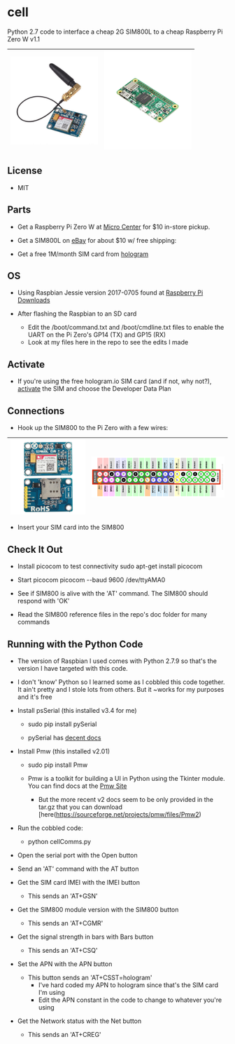 <link href="style.css" type="text/css" rel="stylesheet"></link>

# cell
Python 2.7 code to interface a cheap 2G SIM800L to a cheap Raspberry Pi Zero W v1.1

| <a href="https://www.ebay.com/sch/i.html?_nkw=sim800+gprs+gsm+module+board+l+shape"><img src="https://github.com/lizard43/cell/blob/master/images/SIM800L.jpg" width="200" /></a> | <a href="http://microcenter.com/product/475267/Zero_W"><img src="https://github.com/lizard43/cell/blob/master/images/raspberry-pizero.png" width="200" /></a> |
|-|-|

## License
- MIT

## Parts

- Get a Raspberry Pi Zero W at [Micro Center](http://microcenter.com/product/475267/Zero_W) for $10 in-store pickup.

- Get a SIM800L on [eBay](https://www.ebay.com/sch/i.html?_nkw=sim800+gprs+gsm+module+board+l+shape) for about $10 w/ free shipping:

- Get a free 1M/month SIM card from [hologram](https://hologram.io/devplan)

## OS

- Using Raspbian Jessie version 2017-0705 found at [Raspberry Pi Downloads](https://www.raspberrypi.org/downloads/raspbian)

- After flashing the Raspbian to an SD card
	- Edit the /boot/command.txt and /boot/cmdline.txt files to enable the UART on the Pi Zero's GP14 (TX) and GP15 (RX)
	- Look at my files here in the repo to see the edits I made

## Activate
- If you're using the free hologram.io SIM card (and if not, why not?), [activate](https://dashboard.hologram.io/activate) the SIM and choose the Developer Data Plan

## Connections

- Hook up the SIM800 to the Pi Zero with a few wires:

| <img src="https://github.com/lizard43/cell/blob/master/images/SIM800L.sides.jpg" width="450" /> |  <img src="https://github.com/lizard43/cell/blob/master/images/Raspberry-Pi-GPIO.2.png" width="800" />  |
|-|-|


- Insert your SIM card into the SIM800

## Check It Out

- Install picocom to test connectivity
	sudo apt-get install picocom

- Start picocom
	picocom --baud 9600 /dev/ttyAMA0

- See if SIM800 is alive with the 'AT' command. The SIM800 should respond with 'OK'

- Read the SIM800 reference files in the repo's doc folder for many commands

## Running with the Python Code

- The version of Raspbian I used comes with Python 2.7.9 so that's the version I have targeted with this code.

- I don't 'know' Python so I learned some as I cobbled this code together. It ain't pretty and I stole lots from others. But it ~works for my purposes and it's free

- Install psSerial (this installed v3.4 for me)
	- sudo pip install pySerial

	- pySerial has [decent docs](http://pyserial.readthedocs.io/en/latest/shortintro.html)

- Install Pmw (this installed v2.01)
	- sudo pip install Pmw

	- Pmw is a toolkit for building a UI in Python using the Tkinter module. You can find docs at the [Pmw Site](http://pmw.sourceforge.net/docs)
		- But the more recent v2 docs seem to be only provided in the tar.gz that you can download [here(https://sourceforge.net/projects/pmw/files/Pmw2)

- Run the cobbled code:
	- python cellComms.py

- Open the serial port with the Open button

- Send an 'AT' command with the AT button

- Get the SIM card IMEI with the IMEI button
	- This sends an 'AT+GSN'

- Get the SIM800 module version with the SIM800 button
	- This sends an 'AT+CGMR'

- Get the signal strength in bars with Bars button
	- This sends an 'AT+CSQ'

- Set the APN with the APN button
	- This button sends an 'AT+CSST=hologram'
		- I've hard coded my APN to hologram since that's the SIM card I'm using
		- Edit the APN constant in the code to change to whatever you're using

- Get the Network status with the Net button
	- This sends an 'AT+CREG'

